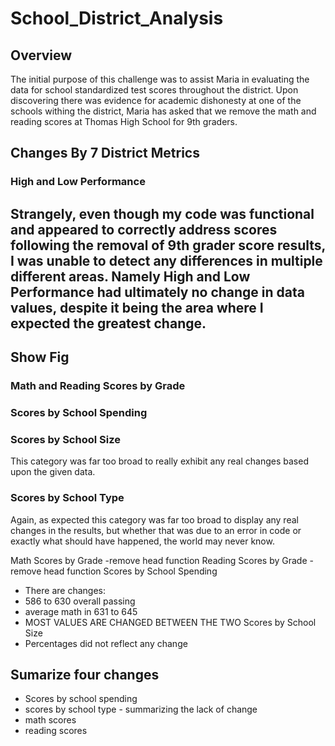 # School_District_Analysis

## Overview
The initial purpose of this challenge was to assist Maria in evaluating the data for school standardized test scores throughout the district. Upon discovering there was evidence for academic dishonesty at one of the schools withing the district, Maria has asked that we remove the math and reading scores at Thomas High School for 9th graders. 

## Changes By 7 District Metrics
### High and Low Performance
Strangely, even though my code was functional and appeared to correctly address scores following the removal of 9th grader score results, I was unable to detect any differences in multiple different areas. Namely High and Low Performance had ultimately no change in data values, despite it being the area where I expected the greatest change.
--
Show Fig
--
### Math and Reading Scores by Grade


### Scores by School Spending


### Scores by School Size
This category was far too broad to really exhibit any real changes based upon the given data.

### Scores by School Type
Again, as expected this category was far too broad to display any real changes in the results, but whether that was due to an error in code or exactly what should have happened, the world may never know.

Math Scores by Grade
-remove head function
Reading Scores by Grade
-remove head function
Scores by School Spending
- There are changes:
- 586 to 630 overall passing
- average math in 631 to 645
- MOST VALUES ARE CHANGED BETWEEN THE TWO
Scores by School Size
- Percentages did not reflect any change


## Sumarize four changes 
- Scores by school spending
- scores by school type - summarizing the lack of change
- math scores
- reading scores
